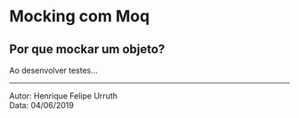 # Mocking com Moq

## Por que mockar um objeto?

Ao desenvolver testes...

---
Autor: Henrique Felipe Urruth  
Data: 04/06/2019